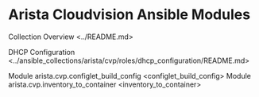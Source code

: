 <!--
  ~ Copyright (c) 2023 Arista Networks, Inc.
  ~ Use of this source code is governed by the Apache License 2.0
  ~ that can be found in the LICENSE file.
  -->

# Arista Cloudvision Ansible Modules

<div id="mastertoc::" class="toctree" data-caption="Project Documentation" data-maxdepth="1">

Collection Overview \<../README.md\>

</div>

<div id="roletoc::" class="toctree" data-caption="Roles List" data-maxdepth="1">

DHCP Configuration
\<../ansible\_collections/arista/cvp/roles/dhcp\_configuration/README.md\>

</div>

<div id="moduletoc::" class="toctree" data-caption="Modules List" data-maxdepth="1">

Module arista.cvp.configlet\_build\_config \<configlet\_build\_config\>
Module arista.cvp.inventory\_to\_container \<inventory\_to\_container\>

</div>
